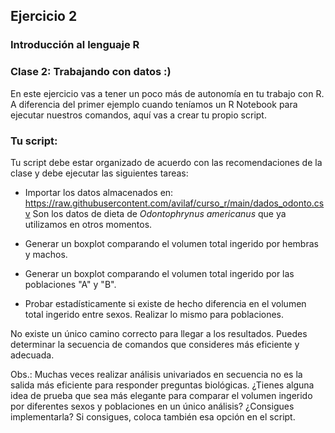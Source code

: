 ## Ejercicio 2

### Introducción al lenguaje R

### Clase 2: Trabajando con datos :)

En este ejercicio vas a tener un poco más de autonomía en tu trabajo con R. A diferencia del primer ejemplo cuando teníamos un R Notebook para ejecutar nuestros comandos, aquí vas a crear tu propio script.

### Tu script:

Tu script debe estar organizado de acuerdo con las recomendaciones de la clase y debe ejecutar las siguientes tareas:

-   Importar los datos almacenados en: <https://raw.githubusercontent.com/avilaf/curso_r/main/dados_odonto.csv> Son los datos de dieta de *Odontophrynus americanus* que ya utilizamos en otros momentos.

-   Generar un boxplot comparando el volumen total ingerido por hembras y machos.

-   Generar un boxplot comparando el volumen total ingerido por las poblaciones "A" y "B".

-   Probar estadísticamente si existe de hecho diferencia en el volumen total ingerido entre sexos. Realizar lo mismo para poblaciones.

No existe un único camino correcto para llegar a los resultados. Puedes determinar la secuencia de comandos que consideres más eficiente y adecuada.

Obs.: Muchas veces realizar análisis univariados en secuencia no es la salida más eficiente para responder preguntas biológicas. ¿Tienes alguna idea de prueba que sea más elegante para comparar el volumen ingerido por diferentes sexos y poblaciones en un único análisis? ¿Consigues implementarla? Si consigues, coloca también esa opción en el script.
